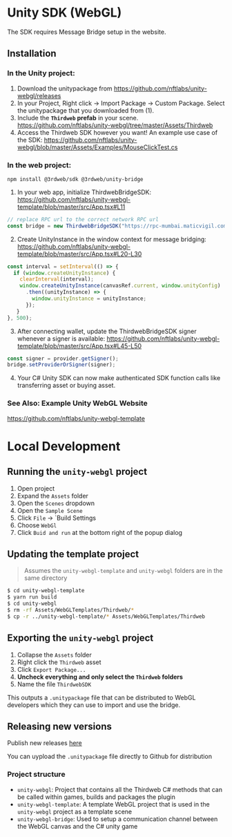 # Unity SDK (WebGL)

The SDK requires Message Bridge setup in the website.

## Installation

### In the Unity project:
1. Download the unitypackage from https://github.com/nftlabs/unity-webgl/releases
2. In your Project, Right click -> Import Package -> Custom Package. Select the unitypackage that you downloaded from (1).
3. Include the **`Thirdweb` prefab** in your scene. https://github.com/nftlabs/unity-webgl/tree/master/Assets/Thirdweb
4. Access the Thirdweb SDK however you want! An example use case of the SDK: https://github.com/nftlabs/unity-webgl/blob/master/Assets/Examples/MouseClickTest.cs


### In the web project:
```
npm install @3rdweb/sdk @3rdweb/unity-bridge
```
1. In your web app, initialize ThirdwebBridgeSDK: https://github.com/nftlabs/unity-webgl-template/blob/master/src/App.tsx#L11
```javascript
// replace RPC url to the correct network RPC url
const bridge = new ThirdwebBridgeSDK("https://rpc-mumbai.maticvigil.com")
```
2. Create UnityInstance in the window context for message bridging: https://github.com/nftlabs/unity-webgl-template/blob/master/src/App.tsx#L20-L30
```javascript
const interval = setInterval(() => {
  if (window.createUnityInstance) {
    clearInterval(interval);
    window.createUnityInstance(canvasRef.current, window.unityConfig)
      .then((unityInstance) => {
        window.unityInstance = unityInstance;
      });
   }
}, 500);
```
3. After connecting wallet, update the ThirdwebBridgeSDK signer whenever a signer is available: https://github.com/nftlabs/unity-webgl-template/blob/master/src/App.tsx#L45-L50
```javascript
const signer = provider.getSigner();
bridge.setProviderOrSigner(signer);
```
4. Your C# Unity SDK can now make authenticated SDK function calls like transferring asset or buying asset.

### See Also: Example Unity WebGL Website
https://github.com/nftlabs/unity-webgl-template

# Local Development

## Running the `unity-webgl` project

1. Open project
2. Expand the `Assets` folder
3. Open the `Scenes` dropdown
4. Open the `Sample Scene`
5. Click `File` -> `Build Settings
6. Choose `WebGl`
7. Click `Buid and run` at the bottom right of the popup dialog

## Updating the template project

> Assumes the `unity-webgl-template` and `unity-webgl` folders are in the
> same directory

```bash
$ cd unity-webgl-template
$ yarn run build
$ cd unity-webgl
$ rm -rf Assets/WebGLTemplates/Thirdweb/*
$ cp -r ../unity-webgl-template/* Assets/WebGLTemplates/Thirdweb
```

## Exporting the `unity-webgl` project

1. Collapse the `Assets` folder
2. Right click the `Thirdweb` asset
3. Click `Export Package...`
4. **Uncheck everything and only select the `Thirdweb` folders**
5. Name the file `ThirdwebSDK`

This outputs a `.unitypackage` file that can be distributed to WebGL developers
which they can use to import and use the bridge.

## Releasing new versions

Publish new releases [here](https://github.com/nftlabs/unity-webgl/releases)

You can uypload the `.unitypackage` file directly to Github for distribution

### Project structure

- `unity-webgl`: Project that contains all the Thirdweb C# methods that can be called within games, builds and packages the plugin
- `unity-webgl-template`: A template WebGL project that is used in the `unity-webgl` project as a template scene
- `unity-webgl-bridge`: Used to setup a communication channel between the WebGL canvas and the C# unity game
